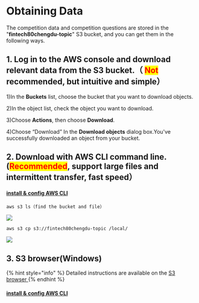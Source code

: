 # Obtaining  Data

The competition data and competition questions are stored in the  "**fintech80chengdu-topic**"  S3 bucket, and you can get them in the following ways.

## 1. Log in to the AWS console and download relevant data from the S3 bucket.（ <mark style="color:red;">Not</mark> recommended, but  intuitive and simple）

1\)In the **Buckets** list, choose the bucket that you want to download objects.

2\)In the object list, check the object you want to download.

3\)Choose **Actions**, then choose **Download**.

4\)Choose “Download” In the **Download objects** dialog box.You've successfully downloaded an object from your bucket.

## 2. Download with AWS CLI command line.  (<mark style="color:red;">Recommended</mark>, support large files and intermittent transfer, fast speed）

#### [**install & config AWS CLI**](../../service-documents/aws-cli.md)

```
aws s3 ls（find the bucket and file）
```

![](<../../.gitbook/assets/image (99).png>)&#x20;

```
aws s3 cp s3://fintech80chengdu-topic /local/
```

![](../../.gitbook/assets/1603077877-1-.png)&#x20;

## &#x20;3. S3 browser(Windows)

{% hint style="info" %}
Detailed instructions are available on the [S3 browser ](https://s3browser.com/s3browser-first-run.aspx)
{% endhint %}

#### &#x20;[**install & config AWS CLI**](../../service-documents/aws-cli.md)

###
